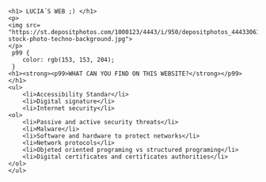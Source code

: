 <html>
    <head>
        <meta charset="utf-8">
        <title> LUCIA´S WEB</title>
		<style>
		#LUCIA´S WEB{
		      background-color: "#FF0080";
		}
		#what can you find on this website?{
		      background-color: "E61980";
		}
	</style>
    </head>
    <body>
	 

    <h1> LUCIA´S WEB ;) </h1>
    <p>
    <img src= "https://st.depositphotos.com/1000123/4443/i/950/depositphotos_44433061-stock-photo-techno-background.jpg">
    </p>
     p99 {
        color: rgb(153, 153, 204);
     }
    <h1><strong><p99>WHAT CAN YOU FIND ON THIS WEBSITE?</strong></p99></h1>
	<ul>
	    <li>Accessibility Standar</li>
		<li>Digital signature</li>
		<li>Internet security</li>
	<ol>
	    <li>Passive and active security threats</li>
		<li>Malware</li>
		<li>Software and hardware to protect networks</li>
		<li>Network protocols</li>
		<li>Objeted oriented programing vs structured programing</li>
		<li>Digital certificates and certificates authorities</li>
	</ol>
	</ul>
	
<html>
    <head>
        <meta charset="utf-8">
        <title> ACCESIBILITY STANDARS </title>
		<style>
		   
		h1 {
		    color: rgb(254, 65, 100);
		}
		h2 {
		    color: rgb(255, 128, 128);
		}
		p {
		   color: rgb(118, 60, 40);
		}
  
            
	    </style>
    </head>
    <body>

    <h1> ACCESIBILITY STANDARS </h1>

    <h2><strong>EXPLANATION:</strong></h2>

      <p>Accessibility is an issue treated and considered prominently in both national 
      and international levels. This led to the creation of a number of resources to specify 
      the characteristics which must meet the content available through Internet Web technologies, 
      Intranets and other computer networks, so that they may be used by most people, including persons with disabilities
      and elderly persons, independently or through the technical aids pertinentes
      .</P>
    <h3><em>W3C Web Content Accessibility Guidelines</em></h3>

    <p> The World Wide Web Consortium (W3C) published the original set of Web Content Accessibility Guidelines (WCAG 1.0) in 1998. 
	An updated version, WCAG 2.0, was published in 2008, and includes 62 success criteria, organized under four general principles:<br>
     <ul>
    <il><strong>Perceivable</strong> – Information and user interface components must be presentable to users in ways they can perceive.</il><br>
    <il><strong>Operable</strong>– User interface components and navigation must be operable.</il><br>
	<il><strong>Understandable</strong> – Information and the operation of user interface must be understandable.</il><br>
	<il><strong>Robust</strong> – Content must be robust enough that it can be interpreted reliably by a wide variety of user agents, 
	including assistive technologies.</il><br>
     
	
	<h4><em>What is WCAG?</em></h4><br>
	
	<p1>The Web Content Accessibility Guidelines (WCAG) is an internationally recognised standard created by the World Wide Web Consortium (W3C).<br>
	The purpose of the WCAG standard is to define how to “… make Web content more accessible to people with disabilities. Accessibility involves a wide range 
	of disabilities, including visual, auditory, physical, speech, cognitive, language, learning, and neurological disabilities. Although these guidelines
	cover a wide range of issues, they are not able to address the needs of people with all types, degrees, and combinations of disability. 
	These guidelines also make Web content more usable by older
	individuals with changing abilities due to aging and often improve usability for users in general.”<br>
	<strong>Which WCAG applies to my mainstream organisation?</strong><br>
	There are currently two supported versions of the web accessibility standard – WCAG 2.0 and WCAG 2.1. As such, it can be confusing to determine which one
	your mainstream organisation should consider.
    The choice between WCAG 2.0 and 2.1 will largely come down to an organisation’s policy position, time and budget. 
    Given that WCAG 2.1 contains everything in WCAG 2.0 plus some extra guidance for users of mobile devices,
    a good default position is to implement WCAG 
    2.1 knowing that you have covered all the requirements for both desktop and mobile web accessibility.<br>
	<br>
	<strong>Overview</strong><br>
	Regardless of whether you choose to implement WCAG 2.0 or 2.1, 
	the good news is that both guidelines use the same terminology. The guidelines are separated into the following parts:<br>
	<ol>
	<il><strong>Design principles:</strong> The four overarching principles of accessible website development.</il>
    <il><strong>Guidelines:</strong> short statements providing guidance on what should be considered by designers and developers to make a website accessible.</il>
    <il><strong>Success Criteria:</strong> Specific technical requirements to ensure that a website is compliant with the standard.</il>
	<strong>Guidelines:</strong><br>
 Sitting underneath the four POUR principles are a series of guidelines.<br>
 For WCAG 2.0 there are twelve guidelines. For WCAG 2.1 there is one additional guideline taking the total to thirteen.</p1>
 
 <h5><em>Web Accessibility Initiative (WAI)</em></h5> 
 <p2>The W3C Web Accessibility Initiative (WAI) brings together people from industry, 
 disability organizations, government, and research labs from around the 
 world to develop guidelines and resources to help make the Web accessible to people with auditory, 
 cognitive, neurological, physical, speech, and visual disabilities<br>
 <strong>WAI's coverage of web accessibility includes:</strong><br>
 <ol>
 <il>"web content" - websites and web applications</il>
 <il>authoring tools, such as content management systems (CMS) and blog software</il>
 <il>browsers and other "user agents"</il>
 <il>WAI-ARIA specification for accessible rich Internet applications</il>
 </p2>
	<html>
    <head>
        <meta charset="utf-8">
        <title>INTERNET SECURITY</title>
		<style>

		h1 {
		    color: rgb(128, 0, 64);
		}
		h2 {
		    color: rgb(255, 128, 128);
		}
		p {
		   color: rgb(118, 60, 40);
		}
		p5 {
		   color: rgb(136, 0, 255);
		}
		p6 {
		   color: rgb(0, 255, 255);


	    </style>
    </head>
    <body>
    <h1><strong>WHAT IS ABOUT?</strong></h1>
  <p> Internet security consists of a range of security tactics for protecting activities 
   and transactions conducted online over the internet. 
   These tactics are meant to safeguard users from threats such as hacking into computer systems, 
   email addresses, or websites; malicious software that can infect and inherently damage systems; 
   and identity theft by hackers who steal personal data such as bank account information and credit card numbers.
   Internet security is a specific aspect of broader concepts such as cybersecurity and computer security,
   being focused on the specific threats 
   and vulnerabilities of online access and use of the internet.</p><br>
   <br>
   <h2><em>Difference between Active Attack and Passive Attack</em></h2>
   <p1>Active and Passive Attacks are security attacks. In Active attack, an attacker tries to modify the content
   of the messages. 
   Whereas in Passive attack, an attacker observes the messages, copy them and may use them for 
   malicious purposes.<p1><br>
   <table>
      <thead>
	     <tr>
		    <th>key</th>
			<th>Active Attack</th>
			<th>Passive Attack</th>
		 </tr>
	    </thead>
		<tbody>
		  <tr>
		    <td>Modification</td>
			<td>In Active Attack, information is modified.</td>
			<td>In Passive Attack, information remain unchanged.</td>
		  </tr>
		  <tr>
		    <td>Dangerous For</td>
			<td>Active Attack is dangerous for Integrity as well as Availability.</td>
			<td>Passive Attack is dangerous for Confidentiality.</td>
		  </tr>
		  <tr>
		    <td>Attention</td>
			<td>Attention is to be paid on detection.</td>
			<td>Attention is to be paid on prevention.</td>
		  </tr>
		  <tr>
		    <td>Impact on System</td>
			<td>In Active Attack, system is damaged.</td>
			<td>In Passive Attack, system has no impact.</td>
		  </tr>
		  <tr>
		    <td>Victim</td>
			<td>Victim gets informed in active attack.</td>
			<td>Victim does not get informed in passive attack.</td>
		  </tr>
		  <tr>
		    <td>System Resources</td>
			<td>System Resources can be changed in active attack.</td>
			<td>System Resources are not changed in passive attack.</td>
		 </tr>
		</tbody>
	  </table>
	  <h3><em>MALWARE</em></h3>
	  <p0>
	  <img src=" https://images.idgesg.net/images/article/2019/05/cso_danger_security_threat_malware_danger_security_threat_binary_skull_by_jakarin2521_gettyimages-862844730_binary_data_by_simon2579_gettyimages-1140711395_3x2_2400x1600-100796674-large.jpg">
	  <br>Imagen courtesy
	  </p0>
	 <ul>
	    <li><strong>DEFINITION</strong></li><br>
		Malware, short for malicious software, is a blanket term for viruses, worms, 
		trojans and other harmful computer programs
		hackers use to wreak destruction and gain access to sensitive information.<br>
		In other words, software is identified as malware based on its intended use, 
		rather than a particular technique or technology used to build it.<br>
		<br>
		<li><strong>TYPE OF MALWARE</strong></li><br>
		they describe three subtly different ways malware can infect target computers:<br>
		 
		<ol>
		<li>A <p5><em>worm</em></p5> is a standalone piece of malicious software
		that reproduces itself and spreads from computer to computer.</li>
		<li>A<p5><em> virus</em></p5> is a piece of computer code that inserts itself within the code of another standalone program, 
		then forces that program to take malicious action and spread itself.</li>
		<li>A <p5><em>trojan</em></p5> is a program that cannot reproduce itself but masquerades as something 
		the user wants and tricks them into activating it so it can do its damage and spread.</li>
		</ol><br>
		<br>
		<li><strong>HOW TO PREVENT MALWARE</strong></li><br>
		<p45>With spam and phishing email being the primary vector by which malware infects computers, 
		the best way to prevent malware is make sure your email systems are locked down tight—and your users know 
		how to spot danger. We recommend a combination of carefully checking attached documents and restricting
		potentially 
		dangerous user behavior—as well as just familiarizing your users with common phishing scams 
		so that their common sense can kick in.<br>
        When it comes to more technical preventative measures,
        there are a number of steps you can take, including keeping all your systems patched and updated, 
        keeping an inventory of hardware so you know what you need to protect, and performing 
        continuous vulnerability assessments on your infrastructure.<br>
        When it comes to ransomware attacks in particular,
        one way to be prepared is to always make backups of your files, ensuring
        that you'll never need to pay a ransom
        to get them back if your hard drive is encrypted.<br></p45>
		<br>
		<li><strong>MALWARE PROTECTION</strong></li><br>
		<p45>Antivirus software is the most widely known product in the category of malware protection products; 
		despite "virus" being in the name, most offerings take on all forms of malware.
		While high-end security pros dismiss it as obsolete, it's still the backbone of basic
		anti-malware defense. <p6>Today's best antivirus software is from vendors Kaspersky Lab, 
		Symantec and Trend Micro, according to recent tests by AV-TEST.</p6><br>
		<br>
		When it comes to more advanced corporate networks, <em>endpoint security</em> offerings provide defense in depth against malware. They provide not only the signature-based malware detection that you expect from antivirus, but anti-spyware, personal firewall, application control and other styles of host intrusion prevention. Gartner offers a list of its top picks in this space,
		which include products from Cylance, CrowdStrike, and Carbon Black.</p45>
		<br>
		</ul>
		
		
		
	   
 
  
    </body>
</html>
